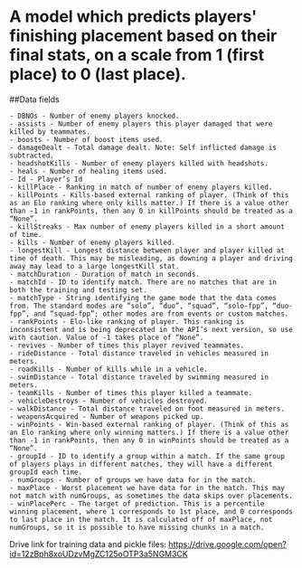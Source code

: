 # A model which predicts players' finishing placement based on their final stats, on a scale from 1 (first place) to 0 (last place). 

##Data fields

    - DBNOs - Number of enemy players knocked.
    - assists - Number of enemy players this player damaged that were killed by teammates.
    - boosts - Number of boost items used.
    - damageDealt - Total damage dealt. Note: Self inflicted damage is subtracted.
    - headshotKills - Number of enemy players killed with headshots.
    - heals - Number of healing items used.
    - Id - Player’s Id
    - killPlace - Ranking in match of number of enemy players killed.
    - killPoints - Kills-based external ranking of player. (Think of this as an Elo ranking where only kills matter.) If there is a value other than -1 in rankPoints, then any 0 in killPoints should be treated as a “None”.
    - killStreaks - Max number of enemy players killed in a short amount of time.
    - kills - Number of enemy players killed.
    - longestKill - Longest distance between player and player killed at time of death. This may be misleading, as downing a player and driving away may lead to a large longestKill stat.
    - matchDuration - Duration of match in seconds.
    - matchId - ID to identify match. There are no matches that are in both the training and testing set.
    - matchType - String identifying the game mode that the data comes from. The standard modes are “solo”, “duo”, “squad”, “solo-fpp”, “duo-fpp”, and “squad-fpp”; other modes are from events or custom matches.
    - rankPoints - Elo-like ranking of player. This ranking is inconsistent and is being deprecated in the API’s next version, so use with caution. Value of -1 takes place of “None”.
    - revives - Number of times this player revived teammates.
    - rideDistance - Total distance traveled in vehicles measured in meters.
    - roadKills - Number of kills while in a vehicle.
    - swimDistance - Total distance traveled by swimming measured in meters.
    - teamKills - Number of times this player killed a teammate.
    - vehicleDestroys - Number of vehicles destroyed.
    - walkDistance - Total distance traveled on foot measured in meters.
    - weaponsAcquired - Number of weapons picked up.
    - winPoints - Win-based external ranking of player. (Think of this as an Elo ranking where only winning matters.) If there is a value other than -1 in rankPoints, then any 0 in winPoints should be treated as a “None”.
    - groupId - ID to identify a group within a match. If the same group of players plays in different matches, they will have a different groupId each time.
    - numGroups - Number of groups we have data for in the match.
    - maxPlace - Worst placement we have data for in the match. This may not match with numGroups, as sometimes the data skips over placements.
    - winPlacePerc - The target of prediction. This is a percentile winning placement, where 1 corresponds to 1st place, and 0 corresponds to last place in the match. It is calculated off of maxPlace, not numGroups, so it is possible to have missing chunks in a match.

Drive link for training data and pickle files: https://drive.google.com/open?id=12zBph8xoUDzvMgZC125oOTP3a5NGM3CK
